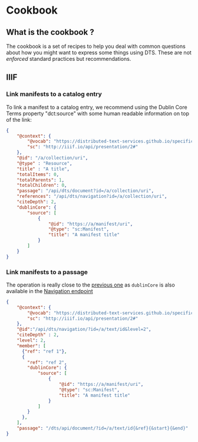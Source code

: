 # Cookbook

## What is the cookbook ?

The cookbook is a set of recipes to help you deal with common questions about how you might want to express some things using DTS. These are not *enforced* standard practices but recommendations.

## IIIF

### Link manifests to a catalog entry

To link a manifest to a catalog entry, we recommend using the Dublin Core Terms property "dct:source" with some human readable information on top of the link:

```json
{
    "@context": {
        "@vocab": "https://distributed-text-services.github.io/specifications/context/1.0.0draft-2.json",
        "sc": "http://iiif.io/api/presentation/2#"
    },
    "@id": "/a/collection/uri",
    "@type" : "Resource",
    "title" : "A title",
    "totalItems": 0,
    "totalParents": 1,
    "totalChildren": 0,
    "passage": "/api/dts/document?id=/a/collection/uri",
    "references": "/api/dts/navigation?id=/a/collection/uri",
    "citeDepth": 2,
    "dublinCore": {
        "source": [
            {
                "@id": "https://a/manifest/uri",
                "@type": "sc:Manifest",
                "title": "A manifest title"
            }
        ]
    }
}
```

### Link manifests to a passage

The operation is really close to the [previous one](#link-manifests-to-a-catalog-entry) as `dublinCore` is also available in the [Navigation endpoint](./navigation-endpoint.html)

```json
{
    "@context": {
        "@vocab": "https://distributed-text-services.github.io/specifications/context/1.0.0draft-2.json",
        "sc": "http://iiif.io/api/presentation/2#"
    },
    "@id":"/api/dts/navigation/?id=/a/text/id&level=2",
    "citeDepth" : 2,
    "level": 2,
    "member": [
      {"ref": "ref 1"},
      {
        "ref": "ref 2",
        "dublinCore": {
            "source": [
                {
                    "@id": "https://a/manifest/uri",
                    "@type": "sc:Manifest",
                    "title": "A manifest title"
                }
            ]
        }
      },
    ],
    "passage": "/dts/api/document/?id=/a/text/id{&ref}{&start}{&end}"
}
```


